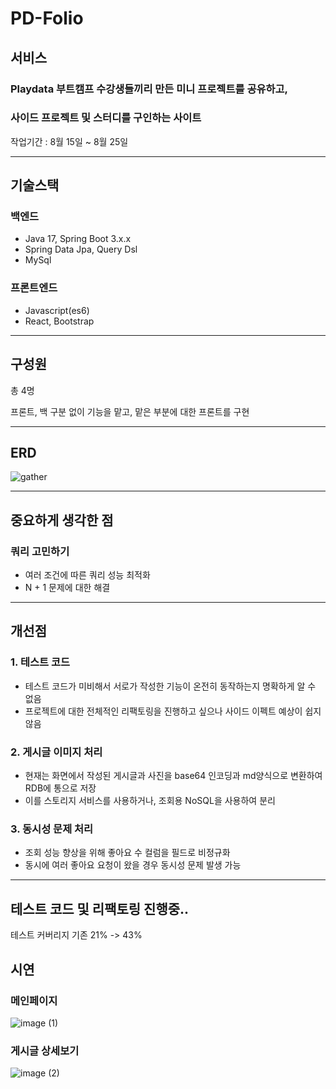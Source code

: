 # PD-Folio

## 서비스

### Playdata 부트캠프 수강생들끼리 만든 미니 프로젝트를 공유하고,

### 사이드 프로젝트 및 스터디를 구인하는 사이트

작업기간 : 8월 15일 ~ 8월 25일

---

## 기술스택

### 백엔드

- Java 17, Spring Boot 3.x.x
- Spring Data Jpa, Query Dsl
- MySql

### 프론트엔드

- Javascript(es6)
- React, Bootstrap

---

## 구성원

총 4명

프론트, 백 구분 없이 기능을 맡고, 맡은 부분에 대한 프론트를 구현

---

## ERD

![gather](https://github.com/ktk8916/pdfolio-refactoring/assets/71807768/f68790f2-86f6-42f4-bc93-c9f4b9f2bb8a)

---

## 중요하게 생각한 점

### 쿼리 고민하기

- 여러 조건에 따른 쿼리 성능 최적화
- N + 1 문제에 대한 해결

---

## 개선점

### 1. 테스트 코드

- 테스트 코드가 미비해서 서로가 작성한 기능이 온전히 동작하는지 명확하게 알 수 없음
- 프로젝트에 대한 전체적인 리팩토링을 진행하고 싶으나 사이드 이펙트 예상이 쉽지 않음

### 2. 게시글 이미지 처리

- 현재는 화면에서 작성된 게시글과 사진을 base64 인코딩과 md양식으로 변환하여 RDB에 통으로 저장
- 이를 스토리지 서비스를 사용하거나, 조회용 NoSQL을 사용하여 분리

### 3. 동시성 문제 처리

- 조회 성능 향상을 위해 좋아요 수 컬럼을 필드로 비정규화
- 동시에 여러 좋아요 요청이 왔을 경우 동시성 문제 발생 가능

---

## 테스트 코드 및 리팩토링 진행중..

테스트 커버리지 기존 21% -> 43%

## 시연

### 메인페이지
![image (1)](https://github.com/pdfolio/server/assets/71807768/305f47b5-c57a-4310-8758-e246b71c1114)


### 게시글 상세보기
![image (2)](https://github.com/pdfolio/server/assets/71807768/bcc927ff-11e6-4024-aac0-486cbe66ab6b)

